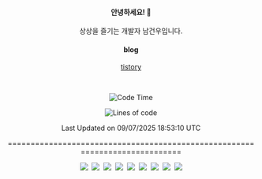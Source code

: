 <!--
  **curiousKidd/curiousKidd** is a ✨ _special_ ✨ repository because its `README.md` (this file) appears on your GitHub profile.

  Here are some ideas to get you started:

  - 🔭 I’m currently working on ...
  - 🌱 I’m currently learning ...
  - 👯 I’m looking to collaborate on ...
  - 🤔 I’m looking for help with ...
  - 💬 Ask me about ...
  - 📫 How to reach me: ...
  - 😄 Pronouns: ...
  - ⚡ Fun fact: ...
  -->
<div align="center">
 
  #### 안녕하세요! 👋
  상상을 즐기는 개발자 남건우입니다.
  <br />
  
  #### blog
  [tistory](https://curiouskidd.tistory.com/)
  
  <br />

<!--START_SECTION:waka-->
![Code Time](http://img.shields.io/badge/Code%20Time-567%20hrs%2028%20mins-blue)

![Lines of code](https://img.shields.io/badge/%EC%A0%80%EB%8A%94%20%EC%97%AC%ED%83%9C%EA%B9%8C%EC%A7%80%20-10.1%20million%20%EC%A4%84%EC%9D%98%20%EC%BD%94%EB%93%9C%EB%A5%BC%20%EC%9E%91%EC%84%B1%ED%96%88%EC%96%B4%EC%9A%94.-blue)


 Last Updated on 09/07/2025 18:53:10 UTC
<!--END_SECTION:waka-->

============================================================================
    
<!--   ### :sparkles: Tech Stack  -->
<div class="stack"> 
     <p> 
       <img src="https://img.shields.io/badge/Java-007396?style=flat-square&logo=Java&logoColor=white"/></a>&nbsp  
       <img src="https://img.shields.io/badge/Javascript-ffb13b?style=flat-square&logo=javascript&logoColor=white"/></a>&nbsp  
       <img src="https://img.shields.io/badge/SpringBoot-6DB33F?style=flat-square&logo=Spring&logoColor=white"/></a>&nbsp  
       <img src="https://img.shields.io/badge/Vue.js-4FC08D?style=flat&logo=vue-dot-js&logoColor=white"/></a>&nbsp 
       <img src="https://img.shields.io/badge/Gradle-6799FF?style=flat-square&logo=Gradle&logoColor=white"/></a>&nbsp  
       <img src="https://img.shields.io/badge/Oracle-DB3552?style=flat-square&logo=Oracle&logoColor=white"/></a>&nbsp  
       <img src="https://img.shields.io/badge/css-1572B6?style=flat-square&logo=css3&logoColor=white"/></a>&nbsp  
       <img src="https://img.shields.io/badge/html-d14836?style=flat-square&logo=html5&logoColor=white"/></a>&nbsp  
       <img src="https://img.shields.io/badge/Git-F05032?style=flat&logo=Git&logoColor=white"/></a> 
     </p> 
   </div>  
 
<!--   ![curiousKidd's github stats](https://github-readme-stats.vercel.app/api?username=curiousKidd&show_icons=true&theme=chartreuse-dark) -->
</div>

